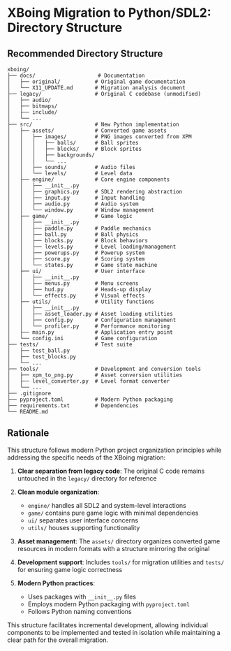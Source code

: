 # XBoing Migration to Python/SDL2: Directory Structure

## Recommended Directory Structure

```
xboing/
├── docs/                    # Documentation
│   ├── original/           # Original game documentation
│   └── X11_UPDATE.md       # Migration analysis document
├── legacy/                 # Original C codebase (unmodified)
│   ├── audio/
│   ├── bitmaps/
│   ├── include/
│   └── ...
├── src/                    # New Python implementation
│   ├── assets/             # Converted game assets
│   │   ├── images/         # PNG images converted from XPM
│   │   │   ├── balls/      # Ball sprites
│   │   │   ├── blocks/     # Block sprites
│   │   │   ├── backgrounds/
│   │   │   └── ...
│   │   ├── sounds/         # Audio files
│   │   └── levels/         # Level data
│   ├── engine/             # Core engine components
│   │   ├── __init__.py
│   │   ├── graphics.py     # SDL2 rendering abstraction
│   │   ├── input.py        # Input handling
│   │   ├── audio.py        # Audio system
│   │   └── window.py       # Window management
│   ├── game/               # Game logic
│   │   ├── __init__.py
│   │   ├── paddle.py       # Paddle mechanics
│   │   ├── ball.py         # Ball physics
│   │   ├── blocks.py       # Block behaviors
│   │   ├── levels.py       # Level loading/management
│   │   ├── powerups.py     # Powerup system
│   │   ├── score.py        # Scoring system
│   │   └── states.py       # Game state machine
│   ├── ui/                 # User interface
│   │   ├── __init__.py
│   │   ├── menus.py        # Menu screens
│   │   ├── hud.py          # Heads-up display
│   │   └── effects.py      # Visual effects
│   ├── utils/              # Utility functions
│   │   ├── __init__.py
│   │   ├── asset_loader.py # Asset loading utilities
│   │   ├── config.py       # Configuration management
│   │   └── profiler.py     # Performance monitoring
│   ├── main.py             # Application entry point
│   └── config.ini          # Game configuration
├── tests/                  # Test suite
│   ├── test_ball.py
│   ├── test_blocks.py
│   └── ...
├── tools/                  # Development and conversion tools
│   ├── xpm_to_png.py       # Asset conversion utilities
│   ├── level_converter.py  # Level format converter
│   └── ...
├── .gitignore
├── pyproject.toml          # Modern Python packaging
├── requirements.txt        # Dependencies
└── README.md
```

## Rationale

This structure follows modern Python project organization principles while addressing the specific needs of the XBoing migration:

1. **Clear separation from legacy code**: The original C code remains untouched in the `legacy/` directory for reference

2. **Clean module organization**: 
   - `engine/` handles all SDL2 and system-level interactions
   - `game/` contains pure game logic with minimal dependencies
   - `ui/` separates user interface concerns
   - `utils/` houses supporting functionality

3. **Asset management**: The `assets/` directory organizes converted game resources in modern formats with a structure mirroring the original

4. **Development support**: Includes `tools/` for migration utilities and `tests/` for ensuring game logic correctness

5. **Modern Python practices**:
   - Uses packages with `__init__.py` files
   - Employs modern Python packaging with `pyproject.toml`
   - Follows Python naming conventions

This structure facilitates incremental development, allowing individual components to be implemented and tested in isolation while maintaining a clear path for the overall migration.